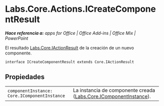 
# Labs.Core.Actions.ICreateComponentResult

 _**Hace referencia a:** apps for Office | Office Add-ins | Office Mix | PowerPoint_

El resultado [Labs.Core.IActionResult](../../reference/office-mix/labs.core.iactionresult.md) de la creación de un nuevo componente.

```
interface ICreateComponentResult extends Core.IActionResult
```


## Propiedades


|||
|:-----|:-----|
| `componentInstance: Core.IComponentInstance`|La instancia de componente creada ([Labs.Core.IComponentInstance](../../reference/office-mix/labs.core.icomponentinstance.md)). |
